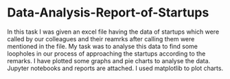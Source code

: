 # Data-Analysis-Report-of-Startups
In this task I was given an excel file having the data of startups which were called by our colleagues and their reamrks after calling them were mentioned in the file. My task was to analyse this data to find some loopholes in our process of approaching the startups according to the remarks.
I have plotted some graphs and pie charts to analyse the data. Jupyter notebooks and reports are attached.
I used matplotlib to plot charts.
